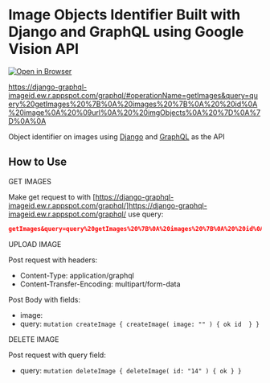 # Image Objects Identifier Built with Django and GraphQL using Google Vision API

[![Open in Browser][shell_img]][shell_link]

[shell_img]: http://gstatic.com/cloudssh/images/open-btn.png
[shell_link]: https://django-graphql-imageid.ew.r.appspot.com

https://django-graphql-imageid.ew.r.appspot.com/graphql/#operationName=getImages&query=query%20getImages%20%7B%0A%20images%20%7B%0A%20%20id%0A%20image%0A%20%09url%0A%20%20imgObjects%0A%20%7D%0A%7D%0A%0A

Object identifier on images using [Django](https://www.djangoproject.com/) 
and [GraphQL](https://graphql.org/) as the API


## How to Use

GET IMAGES

Make get request to with [https://django-graphql-imageid.ew.r.appspot.com/graphql/]https://django-graphql-imageid.ew.r.appspot.com/graphql/
use query:

```json
getImages&query=query%20getImages%20%7B%0A%20images%20%7B%0A%20%20id%0A%20image%0A%20%09url%0A%20%20imgObjects%0A%20%7D%0A%7D%0A%0A
```

UPLOAD IMAGE

Post request with headers:
 - Content-Type: application/graphql
 - Content-Transfer-Encoding: multipart/form-data

 Post Body with fields:
  - image: <your image file>
  - query: ```mutation createImage {
    createImage(
        image: ""
    ) {
        ok
        id 
    }
}```


DELETE IMAGE

Post request with query field:
- query: ```mutation deleteImage {
    deleteImage(
        id: "14"
) {
        ok
    }
}```